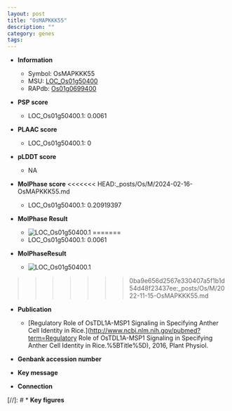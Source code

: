 ```yaml
---
layout: post
title: "OsMAPKKK55"
description: ""
category: genes
tags: 
---
```


* **Information**  
    + Symbol: OsMAPKKK55  
    + MSU: [LOC_Os01g50400](http://rice.plantbiology.msu.edu/cgi-bin/ORF_infopage.cgi?orf=LOC_Os01g50400)  
    + RAPdb: [Os01g0699400](http://rapdb.dna.affrc.go.jp/viewer/gbrowse_details/irgsp1?name=Os01g0699400)  

* **PSP score**  
    + LOC_Os01g50400.1: 0.0061 

* **PLAAC score**  
    + LOC_Os01g50400.1: 0 

* **pLDDT score**
    + NA


* **MolPhase score**
<<<<<<< HEAD:_posts/Os/M/2024-02-16-OsMAPKKK55.md
    + LOC_Os01g50400.1: 0.20919397

* **MolPhase Result**
    + ![LOC_Os01g50400.1](https://304243504.github.io/Pictures/LOC_Os01g/LOC_Os01g50400.1.png)
=======
    + LOC_Os01g50400.1: 0.0061

* **MolPhaseResult**
    + ![LOC_Os01g50400.1](https://ricepsp.github.io/pictures/LOC_Os01g/LOC_Os01g50400.1.png)
>>>>>>> 0ba9e656d2567e330407a5f1b1d54d48f23437ee:_posts/Os/M/2022-11-15-OsMAPKKK55.md

* **Publication**  
    + [Regulatory Role of OsTDL1A-MSP1 Signaling in Specifying Anther Cell Identity in Rice.](http://www.ncbi.nlm.nih.gov/pubmed?term=Regulatory Role of OsTDL1A-MSP1 Signaling in Specifying Anther Cell Identity in Rice.%5BTitle%5D), 2016, Plant Physiol.

* **Genbank accession number**  

* **Key message**  

* **Connection**  

[//]: # * **Key figures**  


